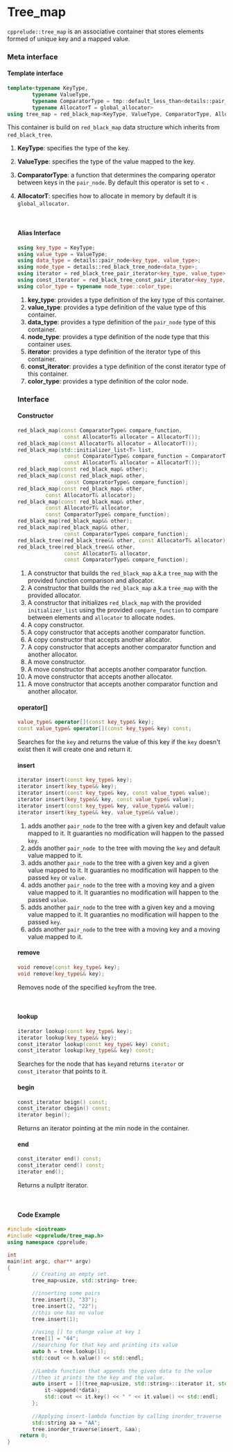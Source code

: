 # Tree_map

`cpprelude::tree_map`  is an associative container that stores elements formed of unique key and a mapped value. 

### Meta interface

#### Template interface

```c++
template<typename KeyType, 
		typename ValueType,
		typename ComparatorType = tmp::default_less_than<details::pair_node<KeyType,ValueType>>,
		typename AllocatorT = global_allocator>
using tree_map = red_black_map<KeyType, ValueType, ComparatorType, AllocatorT>;
```

This container is build on `red_black_map` data structure which inherits from `red_black_tree`.

1. **KeyType**: specifies the type of the key.

2. **ValueType**: specifies the type of the value mapped to the key.

3. **ComparatorType**: a function that determines the comparing operator between keys in the `pair_node`. By default this operator is set to < .

4. **AllocatorT**: specifies how to allocate in memory by default it is `global_allocator`.

   ​

   #### Alias Interface

   ```C++
   using key_type = KeyType;
   using value_type = ValueType;
   using data_type = details::pair_node<key_type, value_type>;
   using node_type = details::red_black_tree_node<data_type>;
   using iterator = red_black_tree_pair_iterator<key_type, value_type>;
   using const_iterator = red_black_tree_const_pair_iterator<key_type, value_type>;
   using color_type = typename node_type::color_type;
   ```

   1. **key_type**:  provides a type definition of the key type of this container.
   2. **value_type**:  provides a type definition of the value type of this container.
   3. **data_type**: provides a type definition of the `pair_node` type of this container.
   4. **node_type**: provides a type definition of the node type that this container uses.
   5. **iterator**: provides a type definition of the iterator type of this container.
   6. **const_iterator**: provides a type definition of the const iterator type of this container.
   7. **color_type**: provides a type definition of the color node.

   ### Interface

   #### Constructor

   ```c++
   red_black_map(const ComparatorType& compare_function, 
                  const AllocatorT& allocator = AllocatorT());
   red_black_map(const AllocatorT& allocator = AllocatorT());
   red_black_map(std::initializer_list<T> list,
                  const ComparatorType& compare_function = ComparatorType(),
                  const AllocatorT& allocator = AllocatorT());
   red_black_map(const red_black_map& other);
   red_black_map(const red_black_map& other,
                  const ComparatorType& compare_function);
   red_black_map(const red_black_map& other,
   			const AllocatorT& allocator);
   red_black_map(const red_black_map& other,
   			const AllocatorT& allocator,
   			const ComparatorType& compare_function);
   red_black_map(red_black_map&& other);
   red_black_map(red_black_map&& other, 
                  const ComparatorType& compare_function);
   red_black_tree(red_black_tree&& other, const AllocatorT& allocator);
   red_black_tree(red_black_tree&& other, 
                  const AllocatorT& allocator,
                  const ComparatorType& compare_function); 
   ```

   1. A constructor that builds the `red_black_map` a.k.a `tree_map` with the provided function comparison and allocator.
   2. A constructor that builds the `red_black_map` a.k.a `tree_map` with the provided allocator.
   3. A constructor that initializes `red_black_map` with the provided `initializer_list` using the provided `compare_function`  to compare between elements and `allocator` to allocate nodes.
   4. A copy constructor.
   5. A copy constructor that accepts another comparator function.
   6. A copy constructor that accepts another allocator.
   7. A copy constructor that accepts another comparator function and another allocator.
   8. A move constructor.
   9. A move constructor that accepts another comparator function.
   10. A move constructor that accepts another allocator.
   11. A move constructor that accepts another comparator function and another allocator.

   #### operator[]

   ```c++
   value_type& operator[](const key_type& key);
   const value_type& operator[](const key_type& key) const;
   ```

   Searches for the `key` and returns the value of this key if the `key` doesn't exist then it will create one and return it.

   #### insert

   ```c++
   iterator insert(const key_type& key);
   iterator insert(key_type&& key);
   iterator insert(const key_type& key, const value_type& value);
   iterator insert(key_type&& key, const value_type& value);
   iterator insert(const key_type& key, value_type&& value);
   iterator insert(key_type&& key, value_type&& value);
   ```

   1. adds another `pair_node` to the tree with a given key and default value mapped to it. It guaranties no modification will happen to the passed `key`.
   2. adds another `pair_node `to the tree with moving the `key` and default value mapped to it.
   3. adds another `pair_node` to the tree with a given key and a given value mapped to it. It guaranties no modification will happen to the passed `key` or `value`.
   4. adds another `pair_node` to the tree with a moving key and a given value mapped to it. It guaranties no modification will happen to the passed  `value`.
   5. adds another `pair_node` to the tree with a given key and a moving value mapped to it. It guaranties no modification will happen to the passed  `key`.
   6. adds another `pair_node` to the tree with a moving key and a moving value mapped to it. 

   #### remove

   ```c++
   void remove(const key_type& key);
   void remove(key_type&& key);
   ```

    Removes node of the specified `key`from the tree. 

   ​

   #### lookup

   ```c++
   iterator lookup(const key_type& key);
   iterator lookup(key_type&& key);
   const_iterator lookup(const key_type& key) const;
   const_iterator lookup(key_type&& key) const;
   ```

   Searches for the node that has `key`and returns `iterator` or `const_iterator` that points to it. 

   #### begin

   ```c++
   const_iterator beign() const;
   const_iterator cbegin() const;
   iterator begin();
   ```

   Returns an iterator pointing at the min node in the container.

   #### end

   ```c++
   const_iterator end() const;
   const_iterator cend() const;
   iterator end();
   ```

   Returns a nullptr iterator.

   ​

   #### Code Example


```c++
#include <iostream>
#include <cpprelude/tree_map.h>
using namespace cpprelude;

int
main(int argc, char** argv)
{
    	// Creating an empty set.
		tree_map<usize, std::string> tree;

		//inserting some pairs
		tree.insert(3, "33");
		tree.insert(2, "22");
		//this one has no value
		tree.insert(1);
		
		//using [] to change value at key 1
		tree[1] = "44";
		//searching for that key and printing its value
		auto h = tree.lookup(1);
		std::cout << h.value() << std::endl; 
  
		//Lambda function that appends the given data to the value 
  		//then it prints the the key and the value.
		auto insert = [](tree_map<usize, std::string>::iterator it, std::string* data) {
			it->append(*data);
			std::cout << it.key() << " " << it.value() << std::endl;
		};
  
		//Applying insert-lambda function by calling inorder_traverse
		std::string aa = "AA";
		tree.inorder_traverse(insert, &aa);
	return 0;
}
```

